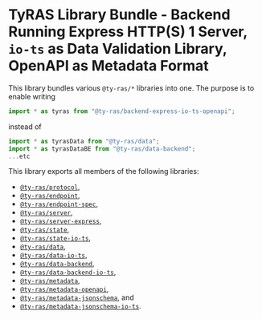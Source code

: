 # TyRAS Library Bundle - Backend Running Express HTTP(S) 1 Server, `io-ts` as Data Validation Library, OpenAPI as Metadata Format

This library bundles various `@ty-ras/*` libraries into one.
The purpose is to enable writing
```ts
import * as tyras from "@ty-ras/backend-express-io-ts-openapi";
```
instead of
```ts
import * as tyrasData from "@ty-ras/data";
import * as tyrasDataBE from "@ty-ras/data-backend";
...etc
```

This library exports all members of the following libraries:
- [`@ty-ras/protocol`](https://npmjs.com/package/@ty-ras/protocol),
- [`@ty-ras/endpoint`](https://npmjs.com/package/@ty-ras/endpoint),
- [`@ty-ras/endpoint-spec`](https://npmjs.com/package/@ty-ras/endpoint-spec),
- [`@ty-ras/server`](https://npmjs.com/package/@ty-ras/server),
- [`@ty-ras/server-express`](https://npmjs.com/package/@ty-ras/server-express),
- [`@ty-ras/state`](https://npmjs.com/package/@ty-ras/state),
- [`@ty-ras/state-io-ts`](https://npmjs.com/package/@ty-ras/state-io-ts),
- [`@ty-ras/data`](https://npmjs.com/package/@ty-ras/data),
- [`@ty-ras/data-io-ts`](https://npmjs.com/package/@ty-ras/data-io-ts),
- [`@ty-ras/data-backend`](https://npmjs.com/package/@ty-ras/data-backend),
- [`@ty-ras/data-backend-io-ts`](https://npmjs.com/package/@ty-ras/data-backend-io-ts),
- [`@ty-ras/metadata`](https://npmjs.com/package/@ty-ras/metadata),
- [`@ty-ras/metadata-openapi`](https://npmjs.com/package/@ty-ras/metadata-openapi),
- [`@ty-ras/metadata-jsonschema`](https://npmjs.com/package/@ty-ras/metadata-jsonschema`), and
- [`@ty-ras/metadata-jsonschema-io-ts`](https://npmjs.com/package/@ty-ras/metadata-jsonschema-io-ts).
